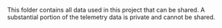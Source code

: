 This folder contains all data used in this project that can be shared. A substantial portion of the telemetry data is private and cannot be shared.
